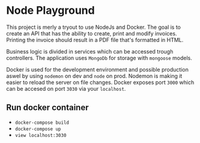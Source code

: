 # Node Playground

This project is merly a tryout to use NodeJs and Docker.
The goal is to create an API that has the ability to create, print and modify invoices.
Printing the invoice should result in a PDF file that's formatted in HTML.

Business logic is divided in services which can be accessed trough controllers.
The application uses `MongoDb` for storage with `mongoose` models.

Docker is used for the development environment and possible production aswel by using `nodemon` on dev and `node` on prod. 
Nodemon is making it easier to reload the server on file changes.
Docker exposes port `3000` which can be accesed on port `3030` via your `localhost`.

## Run docker container
- `docker-compose build` 
- `docker-compose up`
- `view localhost:3030`

